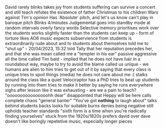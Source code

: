 David rarely blinks
takes joy from students suffering
can survive a concert and still teach
refutes the existence of father Christmas to his children
Wars against Tim's opinion
Has 'Absolute' pitch, and let's us know
can't play in baroque pitch
Blinks 4/minutes
Judgemental
goes into standby mode at random intervals
overly fancy words
Selective memory
prioritises work over the students
works slightly faster than the students can keep up - form of torture
likes AO6 music
expects subservience from students
is extraordinarily rude about and to students about themselves
told me to "shut up" - 20/04/2023, 15:32
told Tally that her reputation precedes her, and that she was mean
called me a "tempter in his ear" 
passive aggressive all the time
called Tim bald - implied that he does not have hair in a roundabout way, maybe to try to avoid the blame
called us unique - we humans are alien to him
tries to get out of it by saying that every class is unique 
tries to spoil things (media)
he does not care about me :(
stalks around the class like a quiet Velociraptor
has a PhD
tries to beat up students by running into them
tries to make it better by saying he runs everywhere
sighs after lesson like it was exhausting - are we a pain to teach?
"oooooooooooooooohh dear"
disappointed that Heppy will be here
calls complete chaos "general banter"
"You've got **nothing** to laugh about"
talks behind students backs
looks for suitable burns
denies being negative
still upholds teacher standards
"sixth form is a time when you're riadically finding yourselves"
stuck from the 1920s/1820s
prefers david over dave
doesn't like boringly repetetive music, especially longer pieces